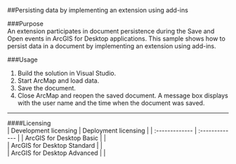 ##Persisting data by implementing an extension using add-ins

###Purpose  
An extension participates in document persistence during the Save and Open events in ArcGIS for Desktop applications. This sample shows how to persist data in a document by implementing an extension using add-ins.  


###Usage
1. Build the solution in Visual Studio.  
1. Start ArcMap and load data.  
1. Save the document.  
1. Close ArcMap and reopen the saved document. A message box displays with the user name and the time when the document was saved.   









---------------------------------

####Licensing  
| Development licensing | Deployment licensing | 
| :------------- | :------------- | 
| ArcGIS for Desktop Basic |  |  
| ArcGIS for Desktop Standard |  |  
| ArcGIS for Desktop Advanced |  |  


